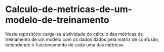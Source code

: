 # Calculo-de-metricas-de-um-modelo-de-treinamento
Neste repositório carga-se a atividade do cálculo das métricas de treinamento de um modelo com os dados dados pela matriz de confusão, entendendo o funcionamento de cada uma das métricas.
